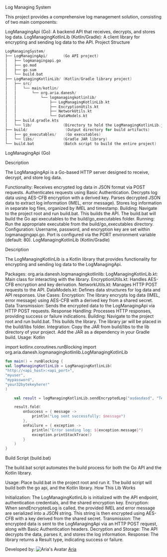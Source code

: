 Log Managing System

This project provides a comprehensive log management solution, consisting of two main components:

LogManagingApi (Go): A backend API that receives, decrypts, and stores log data.
LogManagingKotlinLib (Kotlin/Gradle): A client library for encrypting and sending log data to the API.
Project Structure

```kotlin
LogManagingSystem/
├── LogManagingApi/       (Go API project)
│   ├── logmanagingapi.go
│   ├── go.mod
│   ├── go.sum
│   └── build.bat
├── LogManagingKotlinLib/ (Kotlin/Gradle library project)
│   ├── src/
│   │   └── main/kotlin/
│   │       └── org.aria.danesh/
│   │           └── logmanagingkotlinlib/
│   │               ├── LogManagingKotlinLib.kt
│   │               ├── EncryptionUtils.kt
│   │               ├── NetworkUtils.kt
│   │               └── DataModels.kt
│   ├── build.gradle.kts
│   └── lib/              (Directory to hold the LogManagingKotlinLib.jar)
├── build/                 (Output directory for build artifacts)
│   ├── go_executables/    (Go executables)
│   └── libs/             (Gradle JAR library)
└── build.bat             (Batch script to build the entire project)
```
LogManagingApi (Go)

Description

The LogManagingApi is a Go-based HTTP server designed to receive, decrypt, and store log data.

Functionality:
Receives encrypted log data in JSON format via POST requests.
Authenticates requests using Basic Authentication.
Decrypts log data using AES-CFB encryption with a derived key.
Parses decrypted JSON data to extract log information (IMEL, error message).
Stores log information in separate log files, organized by IMEL and timestamp.
Building:
Navigate to the project root and run build.bat. This builds the API.
The build.bat will build the Go api executables to the build/go_executables folder.
Running:
Run the appropriate executable from the build/go_executables directory.
Configuration:
Username, password, and encryption key are set within logmanagingapi.go.
Port is configured via the PORT environment variable (default: 80).
LogManagingKotlinLib (Kotlin/Gradle)

Description

The LogManagingKotlinLib is a Kotlin library that provides functionality for encrypting and sending log data to the LogManagingApi.

Packages:
org.aria.danesh.logmanagingkotlinlib:
LogManagingKotlinLib.kt: Main class for interacting with the library.
EncryptionUtils.kt: Handles AES-CFB encryption and key derivation.
NetworkUtils.kt: Manages HTTP POST requests to the API.
DataModels.kt: Defines data structures for log data and API responses.
Use Cases:
Encryption: The library encrypts log data (IMEL, error message) using AES-CFB with a derived key from a shared secret.
Data Transmission: Sends the encrypted data to the LogManagingApi via HTTP POST requests.
Response Handling: Processes HTTP responses, providing success or failure indications.
Building:
Navigate to the project root and run build.bat. This builds the library.
The library jar will be placed in the build/libs folder.
Integration:
Copy the JAR from build/libs to the lib directory of your project.
Add the JAR as a dependency in your Gradle build.
Usage:
Kotlin

import kotlinx.coroutines.runBlocking
import org.aria.danesh.logmanagingkotlinlib.LogManagingKotlinLib
```kotlin
fun main() = runBlocking {
val logManagingKotlinLib = LogManagingKotlinLib(
"http://<api_host>:<api_port>",
"myuser",
"mypassword",
"your32bytekeyhere!"
)

    val result = logManagingKotlinLib.sendEncryptedLog("asdasdasd", "TestLib")

    result.fold(
        onSuccess = { message ->
            println("Log sent successfully: $message")
        },
        onFailure = { exception ->
            println("Error sending log: ${exception.message}")
            exception.printStackTrace()
        }
    )
}
```
Build Script (build.bat)

The build.bat script automates the build process for both the Go API and the Kotlin library.

Usage: Place build.bat in the project root and run it.
The build script will build both the go api, and the Kotlin library.
How This Lib Works

Initialization: The LogManagingKotlinLib is initialized with the API endpoint, authentication credentials, and the shared encryption key.
Encryption: When sendEncryptedLog is called, the provided IMEL and error message are serialized into a JSON string. This string is then encrypted using AES-CFB with a key derived from the shared secret.
Transmission: The encrypted data is sent to the LogManagingApi via an HTTP POST request, along with Basic Authentication headers.
Decryption and Storage: The API decrypts the data, parses it, and stores the log information.
Response: The library returns a Result type, indicating success or failure.

Developed by: ![[Aria's Avatar](https://avatars.githubusercontent.com/u/arya458?v=4)](https://avatars.githubusercontent.com/u/23719966?v=4) [Aria](https://github.com/arya458)
